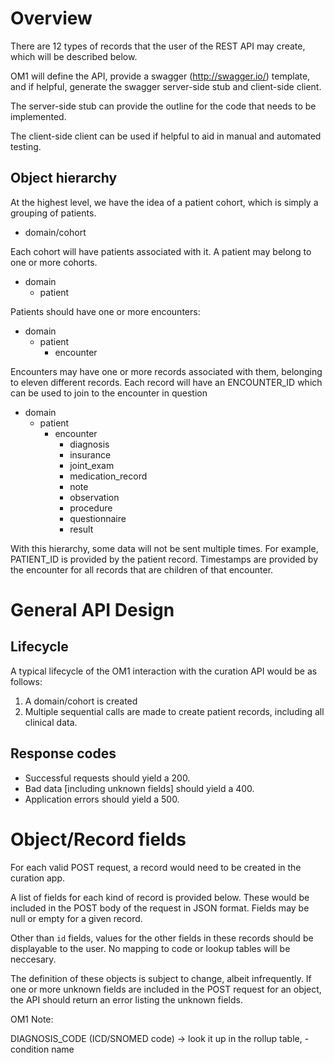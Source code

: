 # Overview

There are 12 types of records that the user of the REST API may create, which will be described below.

OM1 will define the API, provide a swagger (http://swagger.io/) template, and if helpful, generate the swagger server-side stub and client-side client.

The server-side stub can provide the outline for the code that needs to be implemented.

The client-side client can be used if helpful to aid in manual and automated testing.

## Object hierarchy

At the highest level, we have the idea of a patient cohort, which is simply a grouping of patients.

* domain/cohort

Each cohort will have patients associated with it. A patient may belong to one or more cohorts.
* domain
  * patient

Patients should have one or more encounters:
* domain
  * patient
    * encounter

Encounters may have one or more records associated with them, belonging to eleven different records.
Each record will have an ENCOUNTER_ID which can be used to join to the encounter in question

* domain
  * patient
      * encounter
        * diagnosis
        * insurance
        * joint_exam
        * medication_record
        * note
        * observation
        * procedure
        * questionnaire
        * result

With this hierarchy, some data will not be sent multiple times. For example, PATIENT_ID is provided by the patient
record. Timestamps are provided by the encounter for all records that are children of that encounter.


# General API Design

## Lifecycle

A typical lifecycle of the OM1 interaction with the curation API would be as follows:

1. A domain/cohort is created
2. Multiple sequential calls are made to create patient records, including all clinical data.

## Response codes

* Successful requests should yield a 200.
* Bad data [including unknown fields] should yield a 400.
* Application errors should yield a 500.

# Object/Record fields

For each valid POST request, a record would need to be created in the curation app.

A list of fields for each kind of record is provided below. These would be included in the POST body of the request in JSON format. Fields may be null or empty for a given record.

Other than `id` fields, values for the other fields in these records should be displayable to the user.
No mapping to code or lookup tables will be neccesary.

The definition of these objects is subject to change, albeit infrequently. If one or more unknown fields are included in the POST request for an object, the API should return an error listing the unknown fields.


OM1 Note:

DIAGNOSIS_CODE (ICD/SNOMED code) -> look it up in the rollup table, - condition name
